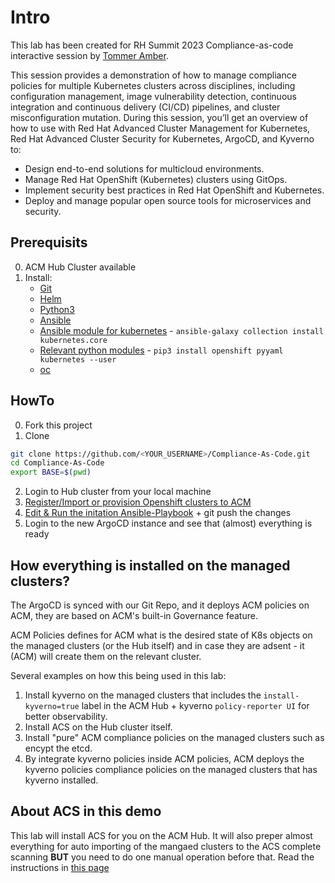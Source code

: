 # Intro
This lab has been created for RH Summit 2023 Compliance-as-code interactive session by [Tommer Amber](https://www.linkedin.com/in/tommeramber/?originalSubdomain=il). 

This session provides a demonstration of how to manage compliance policies for multiple Kubernetes clusters across disciplines, including configuration management, image vulnerability detection, continuous integration and continuous delivery (CI/CD) pipelines, and cluster misconfiguration mutation. During this session, you’ll get an overview of how to use with Red Hat Advanced Cluster Management for Kubernetes, Red Hat Advanced Cluster Security for Kubernetes, ArgoCD, and Kyverno to:

* Design end-to-end solutions for multicloud environments.
* Manage Red Hat OpenShift (Kubernetes) clusters using GitOps.
* Implement security best practices in Red Hat OpenShift and Kubernetes.
* Deploy and manage popular open source tools for microservices and security.

## Prerequisits
0. ACM Hub Cluster available
1. Install:
    - [Git](https://git-scm.com/book/en/v2/Getting-Started-Installing-Git)
    - [Helm](https://helm.sh/docs/intro/install/)
    - [Python3](https://access.redhat.com/documentation/en-us/red_hat_enterprise_linux/8/html/configuring_basic_system_settings/assembly_installing-and-using-python_configuring-basic-system-settings)
    - [Ansible](https://docs.ansible.com/ansible/latest/installation_guide/intro_installation.html)
    - [Ansible module for kubernetes](https://docs.ansible.com/ansible/latest/collections/kubernetes/core/index.html#plugins-in-kubernetes-core) - ```ansible-galaxy collection install kubernetes.core``` 
    - [Relevant python modules](https://stackoverflow.com/questions/60866755/ansible-k8s-module-failed-to-import-the-required-python-library-openshift-on) - ```pip3 install openshift pyyaml kubernetes --user```
    - [oc](https://console.redhat.com/openshift/downloads)

## HowTo
0. Fork this project
1. Clone
```bash
git clone https://github.com/<YOUR_USERNAME>/Compliance-As-Code.git
cd Compliance-As-Code
export BASE=$(pwd)
```
2. Login to Hub cluster from your local machine
3. [Register/Import or provision Openshift clusters to ACM](https://www.youtube.com/watch?v=DId5fVzBv7E)
4. [Edit & Run the initation Ansible-Playbook](Part-0-Ansible-Playbook/README.md) + git push the changes
5. Login to the new ArgoCD instance and see that (almost) everything is ready

## How everything is installed on the managed clusters?
The ArgoCD is synced with our Git Repo, and it deploys ACM policies on ACM, they are based on ACM's built-in Governance feature.

ACM Policies defines for ACM what is the desired state of K8s objects on the managed clusters (or the Hub itself) and in case they are adsent - it (ACM) will create them on the relevant cluster. 

Several examples on how this being used in this lab:
1. Install kyverno on the managed clusters that includes the `install-kyverno=true` label in the ACM Hub + kyverno `policy-reporter UI` for better observability.
2. Install ACS on the Hub cluster itself.
3. Install "pure" ACM compliance policies on the managed clusters such as encypt the etcd.
4. By integrate kyverno policies inside ACM policies, ACM deploys the kyverno policies compliance policies on the managed clusters that has kyverno installed.


## About ACS in this demo
This lab will install ACS for you on the ACM Hub.
It will also preper almost everything for auto importing of the mangaed clusters to the ACS complete scanning **BUT** you need to do one manual operation before that.
Read the instructions in [this page](Part-2-Compliance-as-GitOps/policies/acs-policies/README.md)